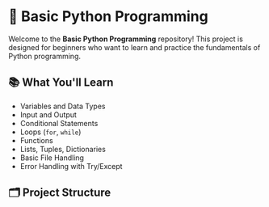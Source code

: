 # 🐍 Basic Python Programming

Welcome to the **Basic Python Programming** repository! This project is designed for beginners who want to learn and practice the fundamentals of Python programming.

## 📚 What You'll Learn

- Variables and Data Types
- Input and Output
- Conditional Statements
- Loops (`for`, `while`)
- Functions
- Lists, Tuples, Dictionaries
- Basic File Handling
- Error Handling with Try/Except

## 🗂️ Project Structure

